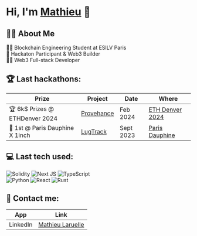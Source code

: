 <h1>Hi, I'm <a href="https://www.linkedin.com/in/mathieu-laruelle/">Mathieu</a> 👋</h1>

<h2>👨‍💻 About Me</h2>
👨‍🎓 Blockchain Engineering Student at ESILV Paris<br>🥇 Hackaton Participant & Web3 Builder<br>👨‍💻 Web3 Full-stack Developer

<h2>🏆 Last hackathons:</h2>

| Prize | Project | Date | Where |
| --- | --- | --- | --- |
| 🏆 6k$ Prizes @ ETHDenver 2024 | [Provehance]() | Feb 2024 | [ETH Denver 2024](https://devfolio.co/projects/rrrr-0de5) |
| 🥇 1st @ Paris Dauphine X 1inch | [LugTrack](https://github.com/mathisrgt/LugTrack) | Sept 2023 | [Paris Dauphine](https://dauphine.psl.eu/)

<h2> 💻 Last tech used:</h2>

![Solidity](https://img.shields.io/badge/Solidity-%23363636.svg?style=for-the-badge&logo=solidity&logoColor=white)
![Next JS](https://img.shields.io/badge/Next-black?style=for-the-badge&logo=next.js&logoColor=white)
![TypeScript](https://img.shields.io/badge/typescript-%23007ACC.svg?style=for-the-badge&logo=typescript&logoColor=white)  
![Python](https://img.shields.io/badge/python-3670A0?style=for-the-badge&logo=python&logoColor=ffdd54)
![React](https://img.shields.io/badge/react-%2320232a.svg?style=for-the-badge&logo=react&logoColor=%2361DAFB)
![Rust](https://img.shields.io/badge/Rust-000000?style=for-the-badge&logo=rust&logoColor=white)

<h2>🔗 Contact me:</h2>

| App | Link |
| --- | --- |
| LinkedIn | [Mathieu Laruelle](https://www.linkedin.com/in/mathieu-laruelle/) |

